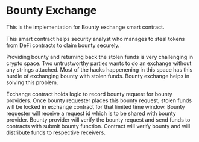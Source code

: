 # Bounty Exchange

This is the implementation for Bounty exchange smart contract. 

This smart contract helps security analyst who manages to steal tokens from DeFi contracts to claim bounty securely. 

Providing bounty and returning back the stolen funds is very challenging in crypto space. Two untrustworthy parties wants to do an exchange without any strings attached. Most of the hacks happenening in this space has this hurdle of exchanging bounty with stolen funds. Bounty exchange helps in solving this problem.

Exchange contract holds logic to record bounty request for bounty providers. Once bounty requester places this bounty request, stolen funds will be locked in exchange contract for that limited time window. Bounty requester will receive a request id which is to be shared with bounty provider. Bounty provider will verify the bounty request and send funds to contracts with submit bounty function. Contract will verify bounty and will distribute funds to respective receivers.
